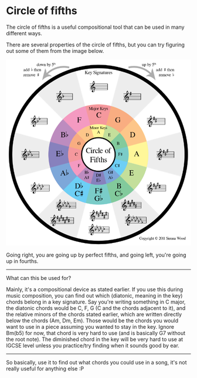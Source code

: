 # Circle of fifths

The circle of fifths is a useful compositional tool that can be used in many different ways.

There are several properties of the circle of fifths, but you can try figuring out some of them from the image below.

![circle of fifths](images/image1.png)

Going right, you are going up by perfect fifths, and going left, you're going up in fourths.

---

What can this be used for?

Mainly, it's a compositional device as stated earlier. If you use this during music composition, you can find out which (diatonic, meaning in the key) chords belong in a key signature. Say you're writing something in C major, the diatonic chords would be C, F, G (C and the chords adjacent to it), and the relative minors of the chords stated earlier, which are written directly below the chords (Am, Dm, Em). Those would be the chords you would want to use in a piece assuming you wanted to stay in the key. Ignore Bm(b5) for now, that chord is very hard to use (and is basically G7 without the root note). The diminished chord in the key will be very hard to use at IGCSE level unless you practice/try finding when it sounds good by ear.

---

So basically, use it to find out what chords you could use in a song, it's not really useful for anything else :P
